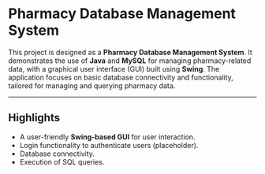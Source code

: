 # Pharmacy Database Management System

This project is designed as a **Pharmacy Database Management System**. It demonstrates the use of **Java** and **MySQL** for managing pharmacy-related data, with a graphical user interface (GUI) built using **Swing**. The application focuses on basic database connectivity and functionality, tailored for managing and querying pharmacy data.

---

## Highlights

- A user-friendly **Swing-based GUI** for user interaction.
- Login functionality to authenticate users (placeholder).
- Database connectivity.
- Execution of SQL queries.
